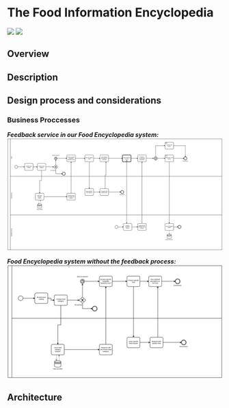 # The Food Information Encyclopedia

![](https://github.com/Hallur20/SystemIntegrationMiniProject3/workflows/Food%20API/badge.svg)
![](https://github.com/Hallur20/SystemIntegrationMiniProject3/workflows/Feedback%20API/badge.svg)

## Overview

## Description

## Design process and considerations
### Business Proccesses 
**_Feedback service in our Food Encyclopedia system:_**
![](FoodFeedback.svg)

**_Food Encyclopedia system without the feedback process:_**
![](FoodEncyclopedia.svg)

## Architecture 
